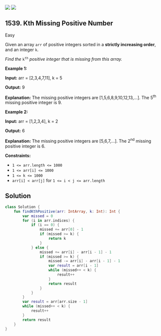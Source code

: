 [![](https://img.shields.io/github/stars/javadev/LeetCode-in-Kotlin?label=Stars&style=flat-square)](https://github.com/javadev/LeetCode-in-Kotlin)
[![](https://img.shields.io/github/forks/javadev/LeetCode-in-Kotlin?label=Fork%20me%20on%20GitHub%20&style=flat-square)](https://github.com/javadev/LeetCode-in-Kotlin/fork)

## 1539\. Kth Missing Positive Number

Easy

Given an array `arr` of positive integers sorted in a **strictly increasing order**, and an integer `k`.

_Find the_ <code>k<sup>th</sup></code> _positive integer that is missing from this array._

**Example 1:**

**Input:** arr = [2,3,4,7,11], k = 5

**Output:** 9

**Explanation:** The missing positive integers are [1,5,6,8,9,10,12,13,...]. The 5<sup>th</sup> missing positive integer is 9.

**Example 2:**

**Input:** arr = [1,2,3,4], k = 2

**Output:** 6

**Explanation:** The missing positive integers are [5,6,7,...]. The 2<sup>nd</sup> missing positive integer is 6.

**Constraints:**

*   `1 <= arr.length <= 1000`
*   `1 <= arr[i] <= 1000`
*   `1 <= k <= 1000`
*   `arr[i] < arr[j]` for `1 <= i < j <= arr.length`

## Solution

```kotlin
class Solution {
    fun findKthPositive(arr: IntArray, k: Int): Int {
        var missed = 0
        for (i in arr.indices) {
            if (i == 0) {
                missed += arr[0] - 1
                if (missed >= k) {
                    return k
                }
            } else {
                missed += arr[i] - arr[i - 1] - 1
                if (missed >= k) {
                    missed -= arr[i] - arr[i - 1] - 1
                    var result = arr[i - 1]
                    while (missed++ < k) {
                        result++
                    }
                    return result
                }
            }
        }
        var result = arr[arr.size - 1]
        while (missed++ < k) {
            result++
        }
        return result
    }
}
```